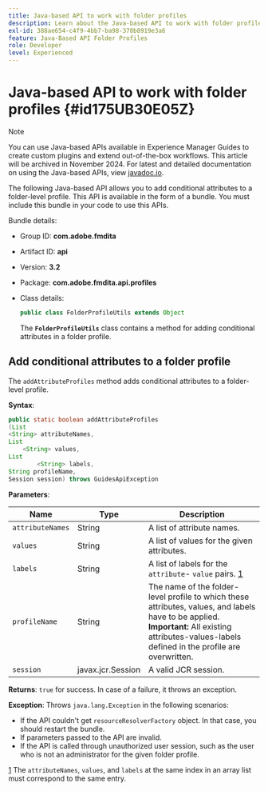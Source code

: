 ```yaml
---
title: Java-based API to work with folder profiles
description: Learn about the Java-based API to work with folder profiles
exl-id: 388ae654-c4f9-4bb7-ba98-370b8919e3a6
feature: Java-Based API Folder Profiles
role: Developer
level: Experienced
---
```

# Java-based API to work with folder profiles {#id175UB30E05Z}

> [!NOTE]
>
> You can use Java-based APIs available in Experience Manager Guides to create custom plugins and extend out-of-the-box workflows. This article will be archived in November 2024. For latest and detailed documentation on using the Java-based APIs, view [javadoc.io](https://javadoc.io/).



The following Java-based API allows you to add conditional attributes to a folder-level profile. This API is available in the form of a bundle. You must include this bundle in your code to use this APIs.

Bundle details:

- Group ID: **com.adobe.fmdita**

- Artifact ID: **api**

- Version: **3.2**

- Package: **com.adobe.fmdita.api.profiles**

- Class details:

  ```JAVA
  public class FolderProfileUtils extends Object
  ```

  The **`FolderProfileUtils`** class contains a method for adding conditional attributes in a folder profile.


## Add conditional attributes to a folder profile 

The ``addAttributeProfiles`` method adds conditional attributes to a folder-level profile.

**Syntax**:

```JAVA
public static boolean addAttributeProfiles
(List
<String> attributeNames, 
List
    <String> values, 
List
        <String> labels,
String profileName, 
Session session) throws GuidesApiException
```

**Parameters**:

|Name|Type|Description|
|----|----|-----------|
|``attributeNames``|String|A list of attribute names.|
|``values``|String|A list of values for the given attributes.|
|`labels`|String|A list of labels for the `attribute`- `value` pairs. [1](#fntarg_1)|
|`profileName`|String|The name of the folder-level profile to which these attributes, values, and labels have to be applied. **Important:** All existing attributes-values-labels defined in the profile are overwritten.|
|`session`|javax.jcr.Session|A valid JCR session.|

**Returns**:
`true` for success. In case of a failure, it throws an exception.

**Exception**:
Throws ``java.lang.Exception`` in the following scenarios:

- If the API couldn't get `resourceResolverFactory` object. In that case, you should restart the bundle.
- If parameters passed to the API are invalid.
- If the API is called through unauthorized user session, such as the user who is not an administrator for the given folder profile.

[1](#fnsrc_1) The `attributeNames`, `values`, and `labels` at the same index in an array list must correspond to the same entry.
